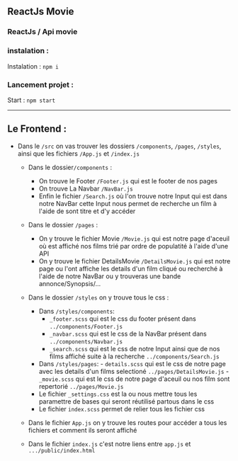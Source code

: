 ## ReactJs Movie

### ReactJs / Api movie

### instalation :

Instalation : `npm i`

### Lancement projet :

Start : `npm start`

---

## Le Frontend :

- Dans le `/src` on vas trouver les dossiers `/components`, `/pages`, `/styles`, ainsi que les fichiers `/App.js` et `/index.js`

  - Dans le dossier`/components` :

    - On trouve le Footer `/Footer.js` qui est le footer de nos pages
    - On trouve La Navbar `/NavBar.js`
    - Enfin le fichier `/Search.js` où l'on trouve notre Input qui est dans notre NavBar cette Input nous permet de recherche un film à l'aide de sont titre et d'y accéder

  - Dans le dossier `/pages` :

    - On y trouve le fichier Movie `/Movie.js` qui est notre page d'aceuil où est affiché nos films trié par ordre de populatité à l'aide d'une API
    - On y trouve le fichier DetailsMovie `/DetailsMovie.js` qui est notre page ou l'ont affiche les details d'un film cliqué ou recherché à l'aide de notre NavBar ou y trouveras une bande annonce/Synopsis/...

  - Dans le dossier `/styles` on y trouve tous le css :

    - Dans `/styles/components`:
      - `_footer.scss` qui est le css du footer présent dans `../components/Footer.js`
      - `_navbar.scss` qui est le css de la NavBar présent dans `../components/Navbar.js`
      - `_search.scss` qui est le css de notre Input ainsi que de nos films affiché suite à la recherche `../components/Search.js`
    - Dans `/styles/pages`: - `details.scss` qui est le css de notre page avec les details d'un films selectioné `../pages/DetailsMovie.js` - `_movie.scss` qui est le css de notre page d'aceuil ou nos film sont repertorié `../pages/Movie.js`
    - Le fichier `_settings.css` est la ou nous mettre tous les paramettre de bases qui seront réutilisé partous dans le css
    - Le fichier `index.scss` permet de relier tous les fichier css

  - Dans le fichier `App.js` on y trouve les routes pour accéder a tous les fichiers et comment ils seront affiché
  - Dans le fichier `index.js` c'est notre liens entre `app.js` et `.../public/index.html`
